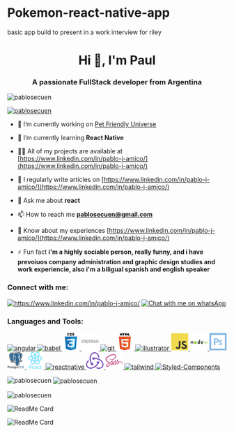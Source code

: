 # Pokemon-react-native-app
basic app build to present in a work interview for riley


<h1 align="center">Hi 👋, I'm Paul</h1>
<h3 align="center">A passionate FullStack developer from Argentina</h3>

<p align="left"> <img src="https://komarev.com/ghpvc/?username=pablosecuen&label=Profile%20views&color=0e75b6&style=flat" alt="pablosecuen" /> </p>

<p align="left"> <a href="https://github.com/ryo-ma/github-profile-trophy"><img src="https://github-profile-trophy.vercel.app/?username=pablosecuen" alt="pablosecuen" /></a> </p>

- 🔭 I’m currently working on [Pet Friendly Universe](https://petfriendlyuniverse.vercel.app/)

- 🌱 I’m currently learning **React Native**

- 👨‍💻 All of my projects are available at [https://www.linkedin.com/in/pablo-j-amico/](https://www.linkedin.com/in/pablo-j-amico/)

- 📝 I regularly write articles on [https://www.linkedin.com/in/pablo-j-amico/](https://www.linkedin.com/in/pablo-j-amico/)

- 💬 Ask me about **react**

- 📫 How to reach me **pablosecuen@gmail.com**

- 📄 Know about my experiences [https://www.linkedin.com/in/pablo-j-amico/](https://www.linkedin.com/in/pablo-j-amico/)

- ⚡ Fun fact **i'm a highly sociable person, really funny, and i have prevoiuos company administration and graphic design studies and work experiencie, also i'm a biligual spanish and english speaker**

<h3 align="left">Connect with me:</h3>
<p align="left">
<a href="https://linkedin.com/in/https://www.linkedin.com/in/pablo-j-amico/" target="blank"><img align="center" src="https://raw.githubusercontent.com/rahuldkjain/github-profile-readme-generator/master/src/images/icons/Social/linked-in-alt.svg" alt="https://www.linkedin.com/in/pablo-j-amico/" height="30" width="40" /></a>
   <a href="https://wa.me/+5493417206026" target="blank"><img align="center" src="https://upload.wikimedia.org/wikipedia/commons/6/6b/WhatsApp.svg" alt="Chat with me on whatsApp" height="40" width="40" /></a>
</p>

<h3 align="left">Languages and Tools:</h3>
<p align="left"> <a href="https://angular.io" target="_blank" rel="noreferrer"> <img src="https://angular.io/assets/images/logos/angular/angular.svg" alt="angular" width="40" height="40"/> </a> <a href="https://babeljs.io/" target="_blank" rel="noreferrer"> <img src="https://www.vectorlogo.zone/logos/babeljs/babeljs-icon.svg" alt="babel" width="40" height="40"/> </a> <a href="https://www.w3schools.com/css/" target="_blank" rel="noreferrer"> <img src="https://raw.githubusercontent.com/devicons/devicon/master/icons/css3/css3-original-wordmark.svg" alt="css3" width="40" height="40"/> </a> <a href="https://expressjs.com" target="_blank" rel="noreferrer"> <img src="https://raw.githubusercontent.com/devicons/devicon/master/icons/express/express-original-wordmark.svg" alt="express" width="40" height="40"/> </a> <a href="https://git-scm.com/" target="_blank" rel="noreferrer"> <img src="https://www.vectorlogo.zone/logos/git-scm/git-scm-icon.svg" alt="git" width="40" height="40"/> </a> <a href="https://www.w3.org/html/" target="_blank" rel="noreferrer"> <img src="https://raw.githubusercontent.com/devicons/devicon/master/icons/html5/html5-original-wordmark.svg" alt="html5" width="40" height="40"/> </a> <a href="https://www.adobe.com/in/products/illustrator.html" target="_blank" rel="noreferrer"> <img src="https://www.vectorlogo.zone/logos/adobe_illustrator/adobe_illustrator-icon.svg" alt="illustrator" width="40" height="40"/> </a> <a href="https://developer.mozilla.org/en-US/docs/Web/JavaScript" target="_blank" rel="noreferrer"> <img src="https://raw.githubusercontent.com/devicons/devicon/master/icons/javascript/javascript-original.svg" alt="javascript" width="40" height="40"/> </a> <a href="https://nodejs.org" target="_blank" rel="noreferrer"> <img src="https://raw.githubusercontent.com/devicons/devicon/master/icons/nodejs/nodejs-original-wordmark.svg" alt="nodejs" width="40" height="40"/> </a> <a href="https://www.photoshop.com/en" target="_blank" rel="noreferrer"> <img src="https://raw.githubusercontent.com/devicons/devicon/master/icons/photoshop/photoshop-line.svg" alt="photoshop" width="40" height="40"/> </a> <a href="https://www.postgresql.org" target="_blank" rel="noreferrer"> <img src="https://raw.githubusercontent.com/devicons/devicon/master/icons/postgresql/postgresql-original-wordmark.svg" alt="postgresql" width="40" height="40"/> </a> <a href="https://reactjs.org/" target="_blank" rel="noreferrer"> <img src="https://raw.githubusercontent.com/devicons/devicon/master/icons/react/react-original-wordmark.svg" alt="react" width="40" height="40"/> </a> <a href="https://reactnative.dev/" target="_blank" rel="noreferrer"> <img src="https://reactnative.dev/img/header_logo.svg" alt="reactnative" width="40" height="40"/> </a> <a href="https://redux.js.org" target="_blank" rel="noreferrer"> <img src="https://raw.githubusercontent.com/devicons/devicon/master/icons/redux/redux-original.svg" alt="redux" width="40" height="40"/> </a> <a href="https://sass-lang.com" target="_blank" rel="noreferrer"> <img src="https://raw.githubusercontent.com/devicons/devicon/master/icons/sass/sass-original.svg" alt="sass" width="40" height="40"/> </a> <a href="https://tailwindcss.com/" target="_blank" rel="noreferrer"> <img src="https://www.vectorlogo.zone/logos/tailwindcss/tailwindcss-icon.svg" alt="tailwind" width="40" height="40"/> </a> <a href="https://www.typescriptlang.org/" target="_blank" rel="noreferrer"> <img src="https://styled-components.com/logo.png" alt="Styled-Components" title:"Styled Components width="40" height="40"/> </a> </p>

<p><img align="left" src="https://github-readme-stats.vercel.app/api/top-langs?username=pablosecuen&show_icons=true&locale=en&layout=compact" alt="pablosecuen" /></p>

<p>&nbsp;<img align="center" src="https://github-readme-stats.vercel.app/api?username=pablosecuen&show_icons=true&locale=en" alt="pablosecuen" /></p>

<p><img align="center" src="https://github-readme-streak-stats.herokuapp.com/?user=pablosecuen&" alt="pablosecuen" /></p>

![ReadMe Card](https://github-readme-stats.vercel.app/api/pin/?username=pablosecuen&repo=Pokemon)

![ReadMe Card](https://github-readme-stats.vercel.app/api/pin/?username=pablosecuen&repo=E-commerce)
